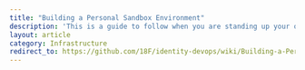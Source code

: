 ```yaml
---
title: "Building a Personal Sandbox Environment"
description: 'This is a guide to follow when you are standing up your own personal development environment, aka "sandbox"'
layout: article
category: Infrastructure
redirect_to: https://github.com/18F/identity-devops/wiki/Building-a-Personal-Sandbox-Environment
---
```

